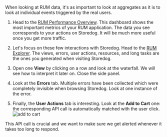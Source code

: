 When looking at RUM data, it's as important to look at aggregates as it is to look at individual events triggered by the real users.

1. Head to the [RUM Performance Overview](https://app.datadoghq.com/screen/integration/rum_performance). This dashboard shows the most important metrics of your RUM application. The data you see corresponds to your actions on Storedog. It will be much more useful once you get more traffic.

2. Let's focus on these few interactions with Storedog. Head to the [RUM Explorer](https://app.datadoghq.com/rum/explorer). The views, errors, user actions, resources, and long tasks are the ones you generated when visiting Storedog.

3. Open one **View** by clicking on a row and look at the waterfall. We will see how to interpret it later on. Close the side panel.

4. Look at the **Errors** tab. Multiple errors have been collected which were completely invisible when browsing Storedog. Look at one instance of the error.

5. Finally, the **User Actions** tab is interesting. Look at the **Add to Cart** one: the corresponding API call is automatically matched with the user click. ![add to cart](https://p-qKFgO2.t2.n0.cdn.getcloudapp.com/items/NQurZL5Q/Image%202020-08-10%20at%205.49.11%20PM.png?v=69d77db372031fc92cb8902ac3e70517)

This API call is crucial and we want to make sure we get alerted whenever it takes too long to respond.